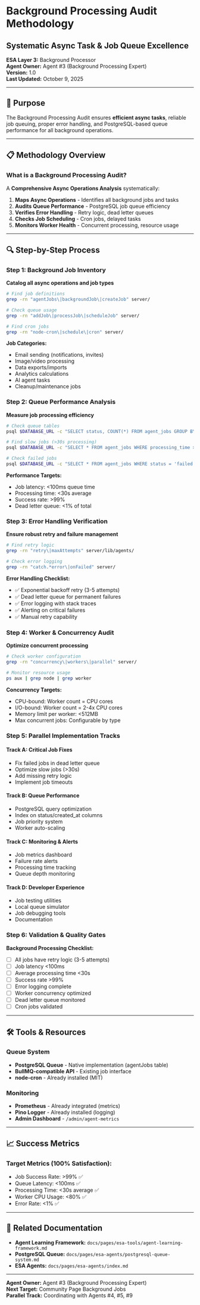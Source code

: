 # Background Processing Audit Methodology
## Systematic Async Task & Job Queue Excellence

**ESA Layer 3:** Background Processor  
**Agent Owner:** Agent #3 (Background Processing Expert)  
**Version:** 1.0  
**Last Updated:** October 9, 2025

---

## 🎯 Purpose

The Background Processing Audit ensures **efficient async tasks**, reliable job queuing, proper error handling, and PostgreSQL-based queue performance for all background operations.

---

## 📋 Methodology Overview

### What is a Background Processing Audit?

A **Comprehensive Async Operations Analysis** systematically:

1. **Maps Async Operations** - Identifies all background jobs and tasks
2. **Audits Queue Performance** - PostgreSQL job queue efficiency
3. **Verifies Error Handling** - Retry logic, dead letter queues
4. **Checks Job Scheduling** - Cron jobs, delayed tasks
5. **Monitors Worker Health** - Concurrent processing, resource usage

---

## 🔍 Step-by-Step Process

### Step 1: Background Job Inventory
**Catalog all async operations and job types**

```bash
# Find job definitions
grep -rn "agentJobs\|backgroundJob\|createJob" server/

# Check queue usage
grep -rn "addJob\|processJob\|scheduleJob" server/

# Find cron jobs
grep -rn "node-cron\|schedule\|cron" server/
```

**Job Categories:**
- Email sending (notifications, invites)
- Image/video processing
- Data exports/imports
- Analytics calculations
- AI agent tasks
- Cleanup/maintenance jobs

### Step 2: Queue Performance Analysis
**Measure job processing efficiency**

```bash
# Check queue tables
psql $DATABASE_URL -c "SELECT status, COUNT(*) FROM agent_jobs GROUP BY status;"

# Find slow jobs (>30s processing)
psql $DATABASE_URL -c "SELECT * FROM agent_jobs WHERE processing_time > 30000;"

# Check failed jobs
psql $DATABASE_URL -c "SELECT * FROM agent_jobs WHERE status = 'failed' ORDER BY created_at DESC LIMIT 10;"
```

**Performance Targets:**
- Job latency: <100ms queue time
- Processing time: <30s average
- Success rate: >99%
- Dead letter queue: <1% of total

### Step 3: Error Handling Verification
**Ensure robust retry and failure management**

```bash
# Find retry logic
grep -rn "retry\|maxAttempts" server/lib/agents/

# Check error logging
grep -rn "catch.*error\|onFailed" server/
```

**Error Handling Checklist:**
- ✅ Exponential backoff retry (3-5 attempts)
- ✅ Dead letter queue for permanent failures
- ✅ Error logging with stack traces
- ✅ Alerting on critical failures
- ✅ Manual retry capability

### Step 4: Worker & Concurrency Audit
**Optimize concurrent processing**

```bash
# Check worker configuration
grep -rn "concurrency\|workers\|parallel" server/

# Monitor resource usage
ps aux | grep node | grep worker
```

**Concurrency Targets:**
- CPU-bound: Worker count = CPU cores
- I/O-bound: Worker count = 2-4x CPU cores
- Memory limit per worker: <512MB
- Max concurrent jobs: Configurable by type

### Step 5: Parallel Implementation Tracks

#### Track A: Critical Job Fixes
- Fix failed jobs in dead letter queue
- Optimize slow jobs (>30s)
- Add missing retry logic
- Implement job timeouts

#### Track B: Queue Performance
- PostgreSQL query optimization
- Index on status/created_at columns
- Job priority system
- Worker auto-scaling

#### Track C: Monitoring & Alerts
- Job metrics dashboard
- Failure rate alerts
- Processing time tracking
- Queue depth monitoring

#### Track D: Developer Experience
- Job testing utilities
- Local queue simulator
- Job debugging tools
- Documentation

### Step 6: Validation & Quality Gates

**Background Processing Checklist:**
- [ ] All jobs have retry logic (3-5 attempts)
- [ ] Job latency <100ms
- [ ] Average processing time <30s
- [ ] Success rate >99%
- [ ] Error logging complete
- [ ] Worker concurrency optimized
- [ ] Dead letter queue monitored
- [ ] Cron jobs validated

---

## 🛠️ Tools & Resources

### Queue System
- **PostgreSQL Queue** - Native implementation (agentJobs table)
- **BullMQ-compatible API** - Existing job interface
- **node-cron** - Already installed (MIT)

### Monitoring
- **Prometheus** - Already integrated (metrics)
- **Pino Logger** - Already installed (logging)
- **Admin Dashboard** - `/admin/agent-metrics`

---

## 📈 Success Metrics

### Target Metrics (100% Satisfaction):
- Job Success Rate: >99% ✅
- Queue Latency: <100ms ✅
- Processing Time: <30s average ✅
- Worker CPU Usage: <80% ✅
- Error Rate: <1% ✅

---

## 🔗 Related Documentation

- **Agent Learning Framework:** `docs/pages/esa-tools/agent-learning-framework.md`
- **PostgreSQL Queue:** `docs/pages/esa-agents/postgresql-queue-system.md`
- **ESA Agents:** `docs/pages/esa-agents/index.md`

---

**Agent Owner:** Agent #3 (Background Processing Expert)  
**Next Target:** Community Page Background Jobs  
**Parallel Track:** Coordinating with Agents #4, #5, #9
